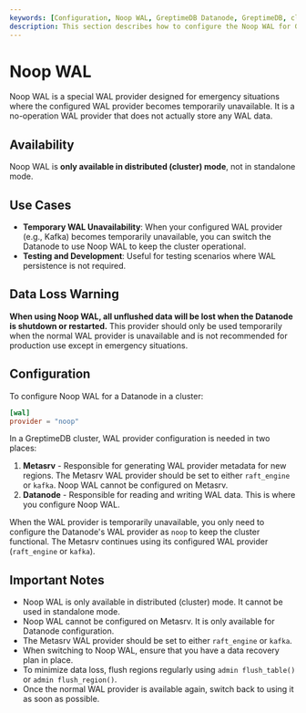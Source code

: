 ```yaml
---
keywords: [Configuration, Noop WAL, GreptimeDB Datanode, GreptimeDB, cluster mode]
description: This section describes how to configure the Noop WAL for GreptimeDB Datanode component in cluster mode.
---
```

# Noop WAL

Noop WAL is a special WAL provider designed for emergency situations where the configured WAL provider becomes temporarily unavailable. It is a no-operation WAL provider that does not actually store any WAL data.

## Availability

Noop WAL is **only available in distributed (cluster) mode**, not in standalone mode.

## Use Cases

- **Temporary WAL Unavailability**: When your configured WAL provider (e.g., Kafka) becomes temporarily unavailable, you can switch the Datanode to use Noop WAL to keep the cluster operational.
- **Testing and Development**: Useful for testing scenarios where WAL persistence is not required.

## Data Loss Warning

**When using Noop WAL, all unflushed data will be lost when the Datanode is shutdown or restarted.** This provider should only be used temporarily when the normal WAL provider is unavailable and is not recommended for production use except in emergency situations.

## Configuration

To configure Noop WAL for a Datanode in a cluster:

```toml
[wal]
provider = "noop"
```

In a GreptimeDB cluster, WAL provider configuration is needed in two places:

1. **Metasrv** - Responsible for generating WAL provider metadata for new regions. The Metasrv WAL provider should be set to either `raft_engine` or `kafka`. Noop WAL cannot be configured on Metasrv.
2. **Datanode** - Responsible for reading and writing WAL data. This is where you configure Noop WAL.

When the WAL provider is temporarily unavailable, you only need to configure the Datanode's WAL provider as `noop` to keep the cluster functional. The Metasrv continues using its configured WAL provider (`raft_engine` or `kafka`).

## Important Notes

- Noop WAL is only available in distributed (cluster) mode. It cannot be used in standalone mode.
- Noop WAL cannot be configured on Metasrv. It is only available for Datanode configuration.
- The Metasrv WAL provider should be set to either `raft_engine` or `kafka`.
- When switching to Noop WAL, ensure that you have a data recovery plan in place.
- To minimize data loss, flush regions regularly using `admin flush_table()` or `admin flush_region()`.
- Once the normal WAL provider is available again, switch back to using it as soon as possible.
